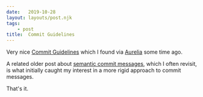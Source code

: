 ```yaml
---
date:   2019-10-28
layout: layouts/post.njk
tags:
    - post
title:  Commit Guidelines
---
```


Very nice [Commit Guidelines](https://github.com/aurelia/aurelia/blob/master/docs/CONTRIBUTING.md#git-commit-guidelines) which I found via [Aurelia](https://aurelia.io/) some time ago.

A related older post about [semantic commit messages](https://seesparkbox.com/foundry/semantic_commit_messages), which I often revisit, is what initially caught my interest in a more rigid approach to commit messages.

That's it.

